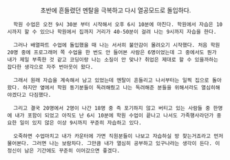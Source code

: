 <center>초반에 흔들렸던 멘탈을 극복하고 다시 열공모드로 돌입하다.</center>

      학원 수업은 오전 9시 30분 부터 시작해서 오후 6시 10분에 마친다. 학원에서 자습은 10시까지 할 수 있으나 학원에서 집까지 거리가 40-50분이 걸려 나는 9시까지 자습을 한다.

      그러나 배열파트 수업에 돌입했을 때 나는 서서히 불안감이 몰려오기 시작했다. 처음 학원 20명 중에 프로그래머 쪽 수업을 한 번도 안 들어본 사람은 6명이었는데 그 중에서도 뭔가 내가 제일 부족한 것 같고 코딩이랑 나는 소질이 안 맞나? 취업은 제대로 할 수 있을까하는 잡다한 생각으로 자주 번아웃이 왔다.

      그래서 원래 자습을 계속해서 남고 있었는데 멘탈이 흔들리고 나서부터는 일찍 집으로 돌아왔다. 하지만 옆에서 학원 동기분들이 독려해줬고 나는 독려해준 분들을 위해서라도 열심히해야겠다고 다짐했다.

      그리고 결국 20명에서 2명이 나간 18명 중 즉 포기하지 않고 버티고 있는 사람들 중 한명에 내가 포함이 되었고 아직도 난 6시 10분에 학원 수업이 끝나고 나서도 가족행사라던가 중요한 일이 있지 않은 이상 9시까지 꾸준히 자습하고 있다.

      오죽하면 수업마치고 내가 카운터에 가면 직원분들이 나보고 자습하실 방 찾는거죠라고 먼저 물어본다. 그러면 나는 보람차다. 그만큼 내가 열심히 공부하고 있구나라는 생각이 든다. 이 정신이 남은 기간에도 꾸준히 이어갔으면 좋겠다.

